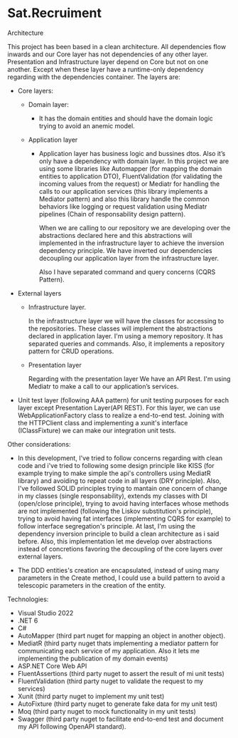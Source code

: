 # Sat.Recruiment

Architecture

This project has been based in a clean architecture. All dependencies flow inwards and our Core layer has not dependencies of any other layer.  
Presentation and Infrastructure layer depend on Core but not on one another. Except when these layer have a runtime-only dependency regarding with the dependencies container. 
The layers are:

- Core layers:
  
  - Domain layer:

    - It has the domain entities and should have the domain logic trying to avoid an anemic model. 
 
  - Application layer

    - Application layer has business logic and bussines dtos. Also it’s only have a dependency with domain layer. 
      In this project we are using some libraries like Automapper (for mapping the domain entities to application DTO), 
      FluentValidation (for validating the incoming values from the request) or Mediatr for handling the calls to our application services (this library implements a Mediator pattern) and also this library handle the common behaviors like logging or request validation using Mediatr pipelines (Chain of responsability design pattern). 
      
      When we are calling to our repository we are developing over the abstractions declared here and this abstractions will implemented 
      in the infrastructure layer to achieve the inversion dependency principle. We have inverted our dependencies 
      decoupling our application layer from the infrastructure layer.
      
      Also I have separated command and query concerns (CQRS Pattern).
 
 - External layers  
 
   - Infrastructure layer.
   
     In the infrastructure layer we will have the classes for accessing to the repositories. These classes will implement the abstractions declared in application layer.
     I'm using a memory repository. It has separated queries and commands. Also, it implements a repository pattern for CRUD operations. 
     
   - Presentation layer
   
     Regarding with the presentation layer We have an API Rest. I'm using Mediatr to make a call to our application’s services.
     
- Unit test layer (following AAA pattern) for unit testing purposes for each layer except Presentation Layer(API REST). For this layer, we can use WebApplicationFactory class to realize a end-to-end test. Joining with the HTTPClient class and implementing a xunit's interface (IClassFixture) we can make our integration unit tests.
    

Other considerations:

- In this development, I've tried to follow concerns regarding with clean code and i've tried to following some design principle like KISS (for example trying to make simple the api's controllers using MediatR library) and avoiding to repeat code in all layers (DRY principle). Also, I've followed SOLID principles trying to mantain one concern of change in my classes (single responsability), extends my classes with DI (open/close principle), trying to avoid having interfaces whose methods are not implemented (following the Liskov substitution's principle), trying to avoid having fat interfaces (implementing CQRS for example) to follow interface segregation's principle. At last, I'm using the dependency inversion principle to build a clean architecture as i said before. Also, this implementation let me develop over abstractions instead of concretions favoring the decoupling of the core layers over external layers.

- The DDD entities's creation are encapsulated, instead of using many parameters in the Create method, I could use a build pattern to avoid a telescopic parameters in the creation of the entity.

Technologies:

  - Visual Studio 2022
  - .NET 6
  - C#
  - AutoMapper (third part nuget for mapping an object in another object).
  - MediatR (third party nuget thats implementing a mediator pattern for communicating each service of my application. Also it lets me implementing the publication of  my domain events) 
  - ASP.NET Core Web API
  - FluentAssertions (third party nuget to assert the result of mi unit tests)
  - FluentValidation (third party nuget to validate the request to my services)
  - Xunit (third party nuget to implement my unit test)
  - AutoFixture (third party nuget to generate fake data for my unit test)
  - Moq (third party nuget to mock functionality in my unit tests)
  - Swagger (third party nuget to facilitate end-to-end test and document my API following OpenAPI standard).
